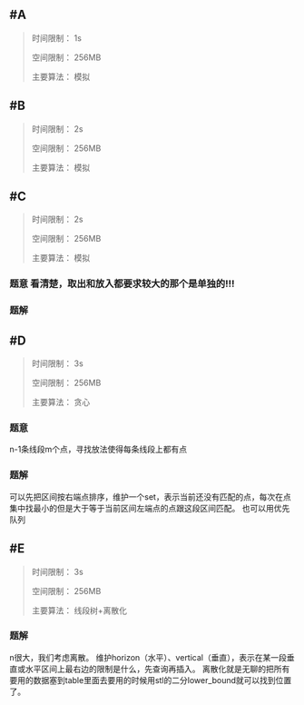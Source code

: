 ## #A 

> 时间限制：  1s
>
> 空间限制：  256MB
>
> 主要算法：  模拟


## #B

> 时间限制：  2s
>
> 空间限制：  256MB
>
> 主要算法：  模拟



## #C

> 时间限制：  2s
>
> 空间限制：  256MB
>
> 主要算法：  模拟

### 题意 看清楚，取出和放入都要求较大的那个是单独的!!!
### 题解


## #D

> 时间限制：  3s
>
> 空间限制：  256MB
>
> 主要算法：  贪心

### 题意

n-1条线段m个点，寻找放法使得每条线段上都有点

### 题解
可以先把区间按右端点排序，维护一个set，表示当前还没有匹配的点，每次在点集中找最小的但是大于等于当前区间左端点的点跟这段区间匹配。
也可以用优先队列


## #E

> 时间限制：  3s
>
> 空间限制：  256MB
>
> 主要算法：  线段树+离散化

### 题解

n很大，我们考虑离散。
维护horizon（水平）、vertical（垂直），表示在某一段垂直或水平区间上最右边的限制是什么，先查询再插入。
离散化就是无聊的把所有要用的数据塞到table里面去要用的时候用stl的二分lower_bound就可以找到位置了。
